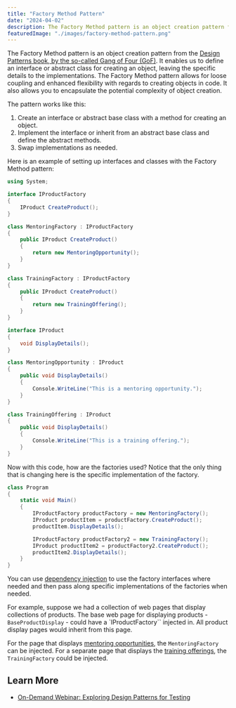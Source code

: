 ```yaml
---
title: "Factory Method Pattern"
date: "2024-04-02"
description: The Factory Method pattern is an object creation pattern from the Design Patterns book. It defines an interface or abstract class for creating an object but leaves the specifics to the implementations.
featuredImage: "./images/factory-method-pattern.png"
---
```


The Factory Method pattern is an object creation pattern from the [Design Patterns book, by the so-called Gang of Four (GoF)](http://amzn.to/1GYRo2O). It enables us to define an interface or abstract class for creating an object, leaving the specific details to the implementations. The Factory Method pattern allows for loose coupling and enhanced flexibility with regards to creating objects in code. It also allows you to encapsulate the potential complexity of object creation.

The pattern works like this:

1. Create an interface or abstract base class with a method for creating an object.
2. Implement the interface or inherit from an abstract base class and define the abstract methods.
3. Swap implementations as needed.

Here is an example of setting up interfaces and classes with the Factory Method pattern:

```csharp
using System;

interface IProductFactory 
{
    IProduct CreateProduct();
}

class MentoringFactory : IProductFactory 
{
    public IProduct CreateProduct()
    {
        return new MentoringOpportunity();
    }
}

class TrainingFactory : IProductFactory 
{
    public IProduct CreateProduct()
    {
        return new TrainingOffering();
    }
}

interface IProduct 
{
    void DisplayDetails();
}

class MentoringOpportunity : IProduct 
{
    public void DisplayDetails()
    {
        Console.WriteLine("This is a mentoring opportunity.");
    }
}

class TrainingOffering : IProduct 
{
    public void DisplayDetails()
    {
        Console.WriteLine("This is a training offering.");
    }
}
```

Now with this code, how are the factories used? Notice that the only thing that is changing here is the specific implementation of the factory.

```csharp
class Program 
{
    static void Main()
    {
        IProductFactory productFactory = new MentoringFactory();
        IProduct productItem = productFactory.CreateProduct();
        productItem.DisplayDetails();

        IProductFactory productFactory2 = new TrainingFactory();
        IProduct productItem2 = productFactory2.CreateProduct();
        productItem2.DisplayDetails();
    }
}
```

You can use [dependency injection](/practices/dependency-injection) to use the factory interfaces where needed and then pass along specific implementations of the factories when needed.

For example, suppose we had a collection of web pages that display collections of products. The base web page for displaying products - `BaseProductDisplay` - could have a `IProductFactory`` injected in. All product display pages would inherit from this page. 

For the page that displays [mentoring opportunities](https://nimblepros.com/buy-now/ols/categories/mentoring), the `MentoringFactory` can be injected. For a separate page that displays the [training offerings](https://nimblepros.com/training), the `TrainingFactory` could be injected.

## Learn More

- [On-Demand Webinar: Exploring Design Patterns for Testing](https://mailchi.mp/nimblepros/design-patterns-testing-recording)